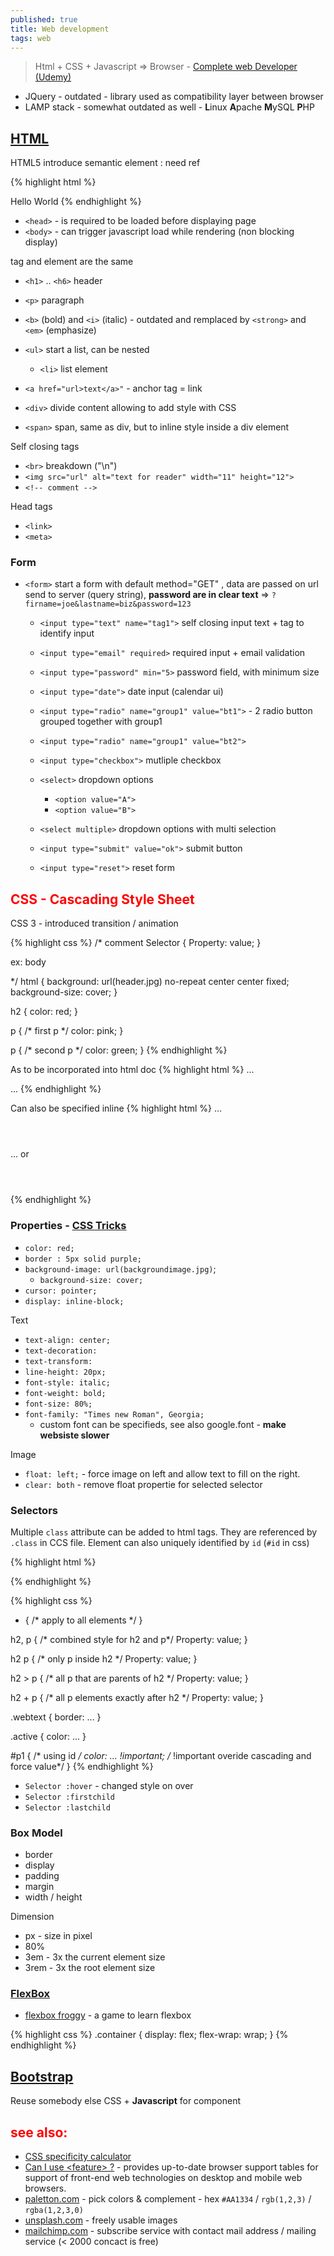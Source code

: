 ```yaml
---
published: true
title: Web development
tags: web
---
```

> Html + CSS + Javascript => Browser - [Complete web Developer (Udemy)]()

- JQuery - outdated - library used as compatibility layer between browser
- LAMP stack - somewhat outdated as well - **L**inux **A**pache **M**ySQL **P**HP

## [HTML](https://www.w3schools.com/tags/default.asp)

HTML5 introduce semantic element : need ref

{% highlight html %}
<!DOCTYPE html>
<html>
  <head>
      <title>website</title>
  </head>
  <body>
    Hello World
  </body>
</html>
{% endhighlight %}

- `<head>` - is required to be loaded before displaying page
- `<body>` - can trigger javascript load while rendering (non blocking display)


tag and element are the same

- `<h1>` .. `<h6>` header
- `<p>` paragraph
- `<b>` (bold) and `<i>` (italic) - outdated and remplaced by `<strong>` and `<em>` (emphasize)
- `<ul>` start a list, can be nested
	- `<li>` list element
    
- `<a href="url>text</a>"` - anchor tag = link

- `<div>` divide content allowing to add style with CSS
- `<span>` span, same as div, but to inline style inside a div element
    
Self closing tags
- `<br>` breakdown ("\n")
- `<img src="url" alt="text for reader" width="11" height="12">`
- `<!-- comment -->`

Head tags
- `<link>`
- `<meta>`
	

### Form
- `<form>` start a form with default method="GET" , data are passed on url send to server (query string), **password are in clear text** => `?firname=joe&lastname=biz&password=123`
	- `<input type="text" name="tag1">` self closing input text + tag to identify input
	- `<input type="email" required>` required input + email validation
	- `<input type="password" min="5>` password field, with minimum size
	- `<input type="date">` date input (calendar ui)
	- `<input type="radio" name="group1" value="bt1">`	- 2 radio button grouped together with group1
	- `<input type="radio" name="group1" value="bt2">`
    - `<input type="checkbox">` mutliple checkbox
	- `<select>` dropdown options
  		- `<option value="A">`
  		- `<option value="B">`
	- `<select multiple>` dropdown options with multi selection
    
    - `<input type="submit" value="ok">` submit button
    - `<input type="reset">` reset form
    
## CSS - **C**ascading **S**tyle **S**heet

CSS 3 - introduced transition / animation

{% highlight css %}
/* comment 
Selector {
	Property: value;
}

ex: 
body

*/
html {
	background: url(header.jpg) no-repeat center center fixed;
    background-size: cover;
}

h2 {
	color: red;
}

p { /* first p */
	color: pink;
}

p { /* second p */
	color: green;
}
{% endhighlight %}

As to be incorporated into html doc
{% highlight html %}
...
<head>
  <link rel="stylesheet" type="text/css" href="url://style.css">
  <link rel="stylesheet" type="text/css" href="style2.css"> <!-- css style be combined-->
</head>
...
{% endhighlight %}

Can also be specified inline
{% highlight html %}
...
<header style="color: red">
</header>
... or
<header>
  <style>
    h2 {
		color: red;
    }
  </style>
</header>
{% endhighlight %}

### Properties - [CSS Tricks](https://css-tricks.com/almanac)
- `color: red;`
- `border : 5px solid purple;`
- `background-image: url(backgroundimage.jpg)`;
	- `background-size: cover;`
- `cursor: pointer;`
- `display: inline-block;`

Text
- `text-align: center;`
- `text-decoration:`
- `text-transform:`
- `line-height: 20px;`
- `font-style: italic;`
- `font-weight: bold;`
- `font-size: 80%;`
- `font-family: "Times new Roman", Georgia;`
	- custom font can be specifieds, see also google.font - **make websiste slower**

Image
- `float: left;` - force image on left and allow text to fill on the right.
- `clear: both`  - remove float propertie for selected selector

### Selectors

Multiple `class` attribute can be added to html tags. They are referenced by `.class` in CCS file.
Element can also uniquely identified by `id` (`#id` in css)

{% highlight html %}
<p class="webtext active">
<p id="p1">
{% endhighlight %}

{% highlight css %}
* { /* apply to all elements */
}

h2, p { /* combined style for h2 and p*/
	Property: value;
}
  
h2 p { /* only p inside h2 */
	Property: value;
}
  
h2 > p { /* all p that are parents of h2 */
	Property: value;
}
  
h2 + p { /* all p elements exactly after h2 */
	Property: value;
}
  
.webtext {
  border: ...
}
  
.active {
  color: ...
}

#p1 { /* using id */
  color: ... !important; /* !important overide cascading and force value*/
}
{% endhighlight %}

- `Selector :hover` - changed style on over
- `Selector :firstchild` 
- `Selector :lastchild`

### Box Model
- border
- display
- padding
- margin
- width / height
  
Dimension
- px - size in pixel
- 80%
- 3em - 3x the current element size
- 3rem - 3x the root element size
  
### [FlexBox](https://css-tricks.com/snippets/css/a-guide-to-flexbox/)

- [flexbox froggy](https://flexboxfroggy.com/) - a game to learn flexbox
  
{% highlight css %}
.container { 
  display: flex;
  flex-wrap: wrap;
}
{% endhighlight %}
  
## [Bootstrap](https://getbootstrap.com/)
  
Reuse somebody else CSS + **Javascript** for component

## see also:
- [CSS specificity calculator](https://specificity.keegan.st)
- [Can I use \<feature\> ?](https://caniuse.com/#) - provides up-to-date browser support tables for support of front-end web technologies on desktop and mobile web browsers.
- [paletton.com](https://paletton.com) - pick colors & complement - hex `#AA1334` / `rgb(1,2,3)` / `rgba(1,2,3,0)`
- [unsplash.com](https://unsplash.com/) - freely usable images
- [mailchimp.com](https://mailchimp.com) - subscribe service with contact mail address / mailing service (\< 2000 concact is free) 